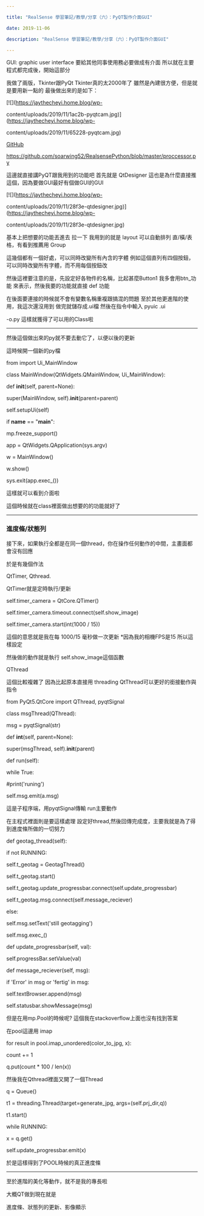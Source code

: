 ```yaml
---

title: "RealSense 學習筆記/教學/分享（六）：PyQT製作介面GUI"

date: 2019-11-06

description: "RealSense 學習筆記/教學/分享（六）：PyQT製作介面GUI"

---
```




GUI: graphic user interface 要給其他同事使用務必要做成有介面 所以就在主要程式都完成後，開始這部分

我做了兩版，Tkinter跟PyQt Tkinter真的太2000年了 雖然是內建很方便，但是就是要用新一點的 最後做出來的是如下：



[![](https://jaythecheyi.home.blog/wp-

content/uploads/2019/11/1ac2b-pyqtcam.jpg)](https://jaythecheyi.home.blog/wp-

content/uploads/2019/11/65228-pyqtcam.jpg)



[GitHub](https://github.com/soarwing52/RealsensePython/blob/master/qtcam/qtcam.py)

<https://github.com/soarwing52/RealsensePython/blob/master/proccessor.py>

這邊就直接講PyQT跟我用到的功能吧 首先就是 QtDesigner 這也是為什麼直接推這個，因為要做GUI最好有個做GUI的GUI



[![](https://jaythecheyi.home.blog/wp-

content/uploads/2019/11/28f3e-qtdesigner.jpg)](https://jaythecheyi.home.blog/wp-

content/uploads/2019/11/28f3e-qtdesigner.jpg)



基本上把想要的功能丟進去 拉一下 我用到的就是 layout 可以自動排列 直/橫/表格，有看到推薦用 Group

這幾個都有一個好處，可以同時改變所有內含的字體 例如這個直列有四個按鈕，可以同時改變所有字體，而不用每個按鈕改

然後這裡要注意的是，先設定好各物件的名稱，比起甚麼Button1 我多會用btn_功能 來表示，然後我要的功能就直接 def 功能

在後面要連接的時候就不會有變數名稱重複跟搞混的問題 至於其他更進階的使用，我這次還沒用到 做完就儲存成.ui檔 然後在指令中輸入 pyuic .ui

-o.py 這樣就獲得了可以用的Class啦



* * *



然後這個做出來的py就不要去動它了，以便以後的更新



這時候開一個新的py檔



from import Ui_MainWindow



class MainWindow(QtWidgets.QMainWindow, Ui_MainWindow):



def __init__(self, parent=None):



super(MainWindow, self).__init__(parent=parent)



self.setupUi(self)



if __name__ == "__main__":



mp.freeze_support()



app = QtWidgets.QApplication(sys.argv)



w = MainWindow()



w.show()



sys.exit(app.exec_())



這樣就可以看到介面啦



這個時候就在class裡面做出想要的的功能就好了



* * *



### 進度條/狀態列



接下來，如果執行全都是在同一個thread，你在操作任何動作的中間，主畫面都會沒有回應



於是有幾個作法



QtTimer, Qthread.



QtTimer就是定時執行/更新



self.timer_camera = QtCore.QTimer()



self.timer_camera.timeout.connect(self.show_image)



self.timer_camera.start(int(1000 / 15))



這個的意思就是我在每 1000/15 毫秒做一次更新 *因為我的相機FPS是15 所以這樣設定



然後做的動作就是執行 self.show_image這個函數



QThread



這個比較複雜了 因為比起原本直接用 threading QtThread可以更好的銜接動作與指令



from PyQt5.QtCore import QThread, pyqtSignal



class msgThread(QThread):



msg = pyqtSignal(str)



def __int__(self, parent=None):



super(msgThread, self).__init__(parent)



def run(self):



while True:



#print('runing')



self.msg.emit(a.msg)



這是子程序端，用pyqtSignal傳輸 run主要動作



在主程式裡面則是要這樣處理 設定好thread,然後回傳完成度，主要我就是為了得到進度條所做的一切努力



def geotag_thread(self):



if not RUNNING:



self.t_geotag = GeotagThread()



self.t_geotag.start()



self.t_geotag.update_progressbar.connect(self.update_progressbar)



self.t_geotag.msg.connect(self.message_reciever)



else:



self.msg.setText('still geotagging')



self.msg.exec_()



def update_progressbar(self, val):



self.progressBar.setValue(val)



def message_reciever(self, msg):



if 'Error' in msg or 'fertig' in msg:



self.textBrowser.append(msg)



self.statusbar.showMessage(msg)



但是在用mp.Pool的時候呢? 這個我在stackoverflow上面也沒有找到答案



在pool這邊用 imap



for result in pool.imap_unordered(color_to_jpg, x):



count += 1



q.put(count * 100 / len(x))



然後我在Qthread裡面又開了一個Thread



q = Queue()



t1 = threading.Thread(target=generate_jpg, args=(self.prj_dir,q))



t1.start()



while RUNNING:



x = q.get()



self.update_progressbar.emit(x)



於是這樣得到了POOL時候的真正進度條



* * *



至於進階的美化等動作，就不是我的專長啦



大概QT做到現在就是



進度條、狀態列的更新、影像顯示



